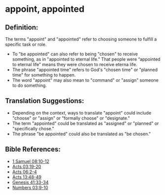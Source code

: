 # appoint, appointed #

## Definition: ##

The terms "appoint" and "appointed" refer to choosing someone to fulfill a specific task or role.

* To "be appointed" can also refer to being "chosen" to receive something, as in "appointed to eternal life." That people were “appointed to eternal life” means they were chosen to receive eterna life.
* The phrase "appointed time" refers to God's "chosen time" or "planned time" for something to happen.
* The word "appoint" may also mean to "command" or "assign" someone to do something.
 
## Translation Suggestions: ##

* Depending on the context, ways to translate "appoint" could include "choose" or "assign" or "formally choose" or "designate." 
* The term "appointed" could be translated as "assigned" or "planned" or "specifically chose."
* The phrase "be appointed" could also be translated as "be chosen."

## Bible References: ##

* [1 Samuel 08:10-12](en/tn/1sa/help/08/10)
* [Acts 03:19-20](en/tn/act/help/03/19)
* [Acts 06:2-4](en/tn/act/help/06/02)
* [Acts 13:48-49](en/tn/act/help/13/48)
* [Genesis 41:33-34](en/tn/gen/help/41/33)
* [Numbers 03:9-10](en/tn/num/help/03/09)